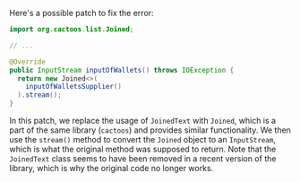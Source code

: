 Here's a possible patch to fix the error:

```java
import org.cactoos.list.Joined;

// ...

@Override
public InputStream inputOfWallets() throws IOException {
  return new Joined<>(
    inputOfWalletsSupplier()
  ).stream();
}
```

In this patch, we replace the usage of `JoinedText` with `Joined`, which is a part of the same library (`cactoos`) and provides similar functionality. We then use the `stream()` method to convert the `Joined` object to an `InputStream`, which is what the original method was supposed to return. Note that the `JoinedText` class seems to have been removed in a recent version of the library, which is why the original code no longer works.